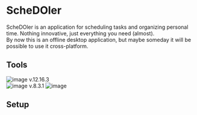 # ScheDOler

ScheDOler is an application for scheduling tasks and organizing personal time. Nothing innovative, just everything you need (almost).   
By now this is an offline desktop application, but maybe someday it will be possible to use it cross-platform.

## Tools

![image](https://img.shields.io/badge/Node.js-339933?style=for-the-badge&logo=nodedotjs&logoColor=white) v.12.16.3   
![image](https://img.shields.io/badge/Electron-31374d?style=for-the-badge&logo=electron&logoColor=white) v.8.3.1 
![image](https://img.shields.io/badge/SQLite-07405E?style=for-the-badge&logo=sqlite3&logoColor=white) 

## Setup
